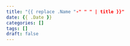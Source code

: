 ```yaml
---
title: "{{ replace .Name "-" " " | title }}"
date: {{ .Date }}
categories: []
tags: []
draft: false
---
```

